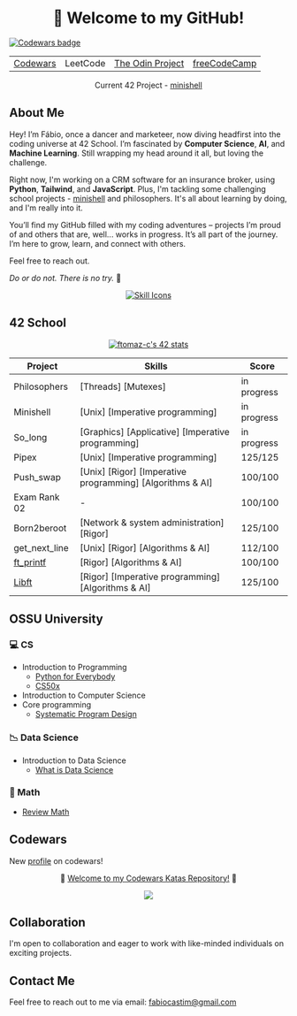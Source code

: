 <div align="center">
  <h1>👋 Welcome to my GitHub!</h1>
</div>

<div style="display: inline-block" align="left">
  <a href="https://www.codewars.com/">
    <img src="https://www.codewars.com/users/ftomaz-c/badges/micro" alt="Codewars badge" />
  </a>
</div>

<div align="center">
  <table>
    <tr>
      <td><a href="https://github.com/ftomaz-c/Codewars">Codewars</a></td>
      <td>LeetCode</td>
      <td><a href="https://github.com/ftomaz-c/The_Odin_Project.git">The Odin Project</a></td>
      <td><a href="https://github.com/ftomaz-c/freeCodeCamp">freeCodeCamp</a></td>
    </tr>
  </table>
  <p>Current 42 Project - <a href="https://github.com/ftomaz-c/Minishell">minishell</a></p>
</div>

## About Me
Hey! I’m Fábio, once a dancer and marketeer, now diving headfirst into the coding universe at 42 School. I’m fascinated by **Computer Science**, **AI**, and **Machine Learning**. Still wrapping my head around it all, but loving the challenge.

Right now, I'm working on a CRM software for an insurance broker, using **Python**, **Tailwind**, and **JavaScript**. Plus, I'm tackling some challenging school projects - [minishell](https://github.com/ftomaz-c/Minishell) and philosophers. It's all about learning by doing, and I'm really into it.

You’ll find my GitHub filled with my coding adventures – projects I’m proud of and others that are, well... works in progress. It’s all part of the journey. I’m here to grow, learn, and connect with others.

Feel free to reach out.

_Do or do not. There is no try._ 🚀

<p align="center">
  <a href="https://skillicons.dev">
    <img src="https://skillicons.dev/icons?i=c,python,linux,vscode,vim,git,github,docker,django,html,tailwind,css" alt="Skill Icons" />
  </a>
</p>



## 42 School

<div align="center">
  
  [![ftomaz-c's 42 stats](https://badge.mediaplus.ma/black/ftomaz-c?1337Badge=off&UM6P=off)](https://github.com/oakoudad/badge42)
</div>

<div align="center">

|Project|Skills|Score|
|---|---|---|
|Philosophers|[Threads] [Mutexes]| in progress |
|Minishell|[Unix] [Imperative programming]| in progress |
|So_long|[Graphics] [Applicative] [Imperative programming]| in progress |
|Pipex|[Unix] [Imperative programming] | 125/125|
|Push_swap|[Unix] [Rigor] [Imperative programming] [Algorithms & AI]|100/100|
|Exam Rank 02|-|100/100|
|Born2beroot|[Network & system administration] [Rigor]|125/100|
|get_next_line|[Unix] [Rigor] [Algorithms & AI]|112/100|
|[ft_printf](https://github.com/ftomaz-c/Printf.git)|[Rigor] [Algorithms & AI]|100/100|
|[Libft](https://github.com/ftomaz-c/Libft.git)|[Rigor] [Imperative programming] [Algorithms & AI]|125/100|
</div>


## OSSU University

### 💻 CS
- Introduction to Programming
  - [Python for Everybody](https://www.py4e.com/lessons)
  - [CS50x](https://cs50.harvard.edu/x/2024/)
- Introduction to Computer Science
- Core programming
  - [Systematic Program Design](https://learning.edx.org/course/course-v1:UBCx+SPD1x+2T2015)

### 📉 Data Science
- Introduction to Data Science
  - [What is Data Science](https://www.coursera.org/learn/what-is-datascience)

### 🔢 Math
- [Review Math](https://www.khanacademy.org/profile/me/courses)

## Codewars

New [profile](https://www.codewars.com/users/ftomaz-c) on codewars!

<div align="center">
  
🚀 [Welcome to my Codewars Katas Repository!](https://github.com/ftomaz-c/Codewars.git) 🚀 </div>

<p align="center">
  <a href="https://www.codewars.com/">
    <img src="https://www.codewars.com/users/ftomaz-c/badges/large" />
  </a>
</p>

## Collaboration
I'm open to collaboration and eager to work with like-minded individuals on exciting projects.

## Contact Me
Feel free to reach out to me via email: [fabiocastim@gmail.com](mailto:fabiocastim@gmail.com)

